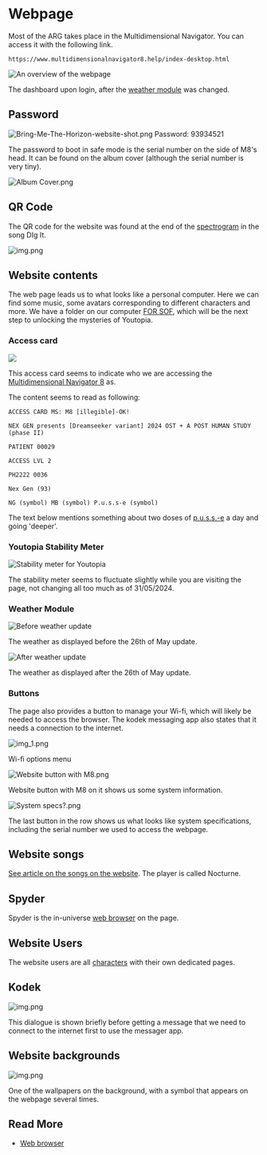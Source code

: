 # Webpage

Most of the ARG takes place in the Multidimensional Navigator. You can access 
it with the following link.

`https://www.multidimensionalnavigator8.help/index-desktop.html`

![An overview of the webpage](../Resources/webpage/webpage-overview.png)

The dashboard upon login, after the [weather module](#weather-module) was changed.

## Password

![Bring-Me-The-Horizon-website-shot.png](../Resources/Bring-Me-The-Horizon-website-shot.png)
Password: 93934521

The password to boot in safe mode is the serial number on the side of M8's
head. It can be found on the album cover (although the serial number is very tiny).

![Album Cover.png](../Resources/music/album_cover.png)

## QR Code

The QR code for the website was found at the end of the [spectrogram](music/spectrograms) 
in the song DIg It.

![img.png](../Resources/music/spectrograms/spectrogram_qr.png)

## Website contents

The web page leads us to what looks like a personal computer. Here we can find some music, 
some avatars corresponding to different characters and more. 
We have a folder on our computer [FOR SOF](files/for-sof), 
which will be the next step to unlocking the mysteries of Youtopia.

### Access card

![](../Resources/webpage/access-card2.png)

This access card seems to indicate who we are accessing the 
[Multidimensional Navigator 8](m8) as.

The content seems to read as following:
```
ACCESS CARD MS: M8 [illegible]-OK!

NEX GEN presents [Dreamseeker variant] 2024 OST + A POST HUMAN STUDY (phase II)

PATIENT 00029

ACCESS LVL 2

PH2222 0036

Nex Gen (93)

NG (symbol) MB (symbol) P.u.s.s-e (symbol)
```

The text below mentions something about two doses of [p.u.s.s.-e](lore/pusse) a day and 
going 'deeper'.

### Youtopia Stability Meter

![Stability meter for Youtopia](../Resources/webpage/youtopia_stability.png)

The stability meter seems to fluctuate slightly while you are visiting the page, not 
changing all too much as of 31/05/2024.

### Weather Module

![Before weather update](../Resources/webpage/weather_2605_old.png)

The weather as displayed before the 26th of May update.

![After weather update](../Resources/webpage/weather_update_26_05.png)

The weather as displayed after the 26th of May update.

### Buttons

The page also provides a button to manage your Wi-fi, which will likely be needed to access the browser. 
The kodek messaging app also states that it needs a connection to the internet.

![img_1.png](../Resources/webpage/wifi_screen.png)

Wi-fi options menu

![Website button with M8.png](../Resources/webpage/webpage-button-m8.png)

Website button with M8 on it shows us some system information.

![System specs?.png](../Resources/webpage/system_specs.png)

The last button in the row shows us what looks like system specifications, including the 
serial number we used to access the webpage.

## Website songs

[See article on the songs on the website](music/website-songs). The player is called Nocturne.

## Spyder

Spyder is the in-universe [web browser](webbrowser) on the page. 

## Website Users

The website users are all [characters](characters/characters) with their own dedicated pages.

## Kodek

![img.png](../Resources/webpage/kodek.png)

This dialogue is shown briefly before getting a message that we need to connect to the 
internet first to use the messager app.

## Website backgrounds

![img.png](../Resources/backgrounds/background-green-symbol.png)

One of the wallpapers on the background, with a symbol that appears on 
the webpage several times.

## Read More

- [Web browser](webbrowser)